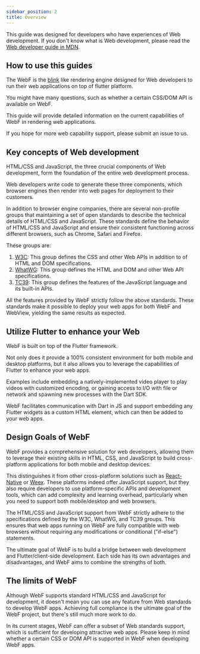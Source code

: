 ```yaml
---
sidebar_position: 2
title: Overview
---
```


This guide was designed for developers who have experiences of Web development. If you don't know what is Web
development,
please read the [Web developer guide in MDN](https://developer.mozilla.org/en-US/docs/Learn).

## How to use this guides

The WebF is the [blink](https://www.chromium.org/blink/) like rendering engine designed for Web developers to run their web applications on top of flutter
platform. 

You might have many questions, such as whether a certain CSS/DOM API is available on WebF.

This guide will provide detailed information on the current capabilities of WebF in rendering web applications. 

If you hope for more web capability support, please submit an issue to us.

## Key concepts of Web development

HTML/CSS and JavaScript, the three crucial components of Web development, form the foundation of the entire web
development process.

Web developers write code to generate these three components, which browser engines then render into web pages for
deployment to their customers.

In addition to browser engine companies, there are several non-profile groups that maintaining a set of open standards
to describe the technical details of HTML/CSS and JavaScript. These standards define the behavior of HTML/CSS and
JavaScript and ensure
their consistent functioning across different browsers, such as Chrome, Safari and Firefox.

These groups are:

1. [W3C](https://www.w3.org/): This group defines the CSS and other Web APIs in addition to of HTML and DOM
   specifications.
2. [WhatWG](https://spec.whatwg.org/): This group defines the HTML and DOM and other Web API specifications.
3. [TC39](https://tc39.es/): This group defines the features of the JavaScript language and its built-in APIs.

All the features provided by WebF strictly follow the above standards. These standards make it possible to deploy your
web apps for both WebF and WebView, yielding the same results as expected.

## Utilize Flutter to enhance your Web

WebF is built on top of the Flutter framework.

Not only does it provide a 100% consistent environment for both mobile and desktop platforms, but it also allows you to
leverage the capabilities of Flutter to enhance your web apps.

Examples include embedding a natively-implemented video player to play videos with customized encoding, or gaining
access to I/O
with file or network and spawning new processes with the Dart SDK.

WebF facilitates communication with Dart in JS and support embedding any Flutter widgets as a custom HTML element, which
can then be added to your web apps.

## Design Goals of WebF

WebF provides a comprehensive solution for web developers, allowing them to leverage their existing skills in HTML, CSS,
and JavaScript to build cross-platform applications for both mobile and desktop devices.

This distinguishes it from other cross-platform solutions such as [React-Native](https://reactnative.dev/)
or [Weex](https://weexapp.com/). These platforms indeed offer
JavaScript support, but they also require developers to use platform-specific APIs and development tools, which can add
complexity and learning overhead, particularly when you need to support both mobile/desktop and web browsers.

The HTML/CSS and JavaScript support from WebF strictly adhere to the specifications defined by the W3C, WhatWG, and TC39
groups. This ensures that web apps running on WebF are fully compatible with web browsers without requiring any
modifications or conditional ("if-else") statements.

The ultimate goal of WebF is to build a bridge between web development and Flutter/client-side development. Each side
has its own advantages and disadvantages, and WebF aims to combine the strengths of both.

## The limits of WebF

Although WebF supports standard HTML/CSS and JavaScript for development, it doesn't mean you can use any feature from
Web standards to develop WebF apps. Achieving full compliance is the ultimate goal of the WebF project, but there's
still much more work to do.

In its current stages, WebF can offer a subset of Web standards support, which is sufficient for developing attractive
web apps. Please keep in mind whether a certain CSS or DOM API is supported in WebF when developing WebF apps.
